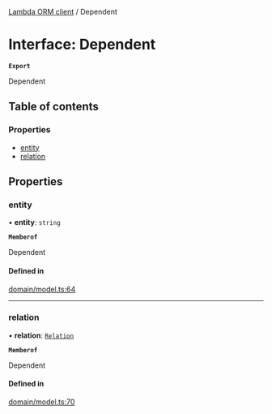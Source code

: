 [Lambda ORM client](../README.md) / Dependent

# Interface: Dependent

**`Export`**

Dependent

## Table of contents

### Properties

- [entity](Dependent.md#entity)
- [relation](Dependent.md#relation)

## Properties

### entity

• **entity**: `string`

**`Memberof`**

Dependent

#### Defined in

[domain/model.ts:64](https://github.com/FlavioLionelRita/lambdaorm-client-node/blob/188ce61/src/lib/domain/model.ts#L64)

___

### relation

• **relation**: [`Relation`](Relation.md)

**`Memberof`**

Dependent

#### Defined in

[domain/model.ts:70](https://github.com/FlavioLionelRita/lambdaorm-client-node/blob/188ce61/src/lib/domain/model.ts#L70)
